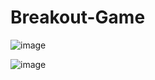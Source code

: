 # Breakout-Game
![image](https://github.com/user-attachments/assets/8b1c9d1c-1f33-4f2c-8950-38102468cb88)

![image](https://github.com/user-attachments/assets/702b4eb0-552b-4b66-8989-2299a2d1ce5d)


